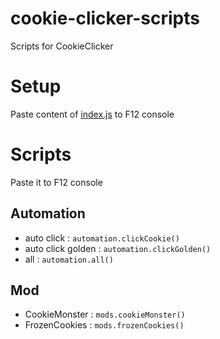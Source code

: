 # cookie-clicker-scripts
Scripts for CookieClicker

# Setup

Paste content of [index.js](./index.js) to F12 console

# Scripts

Paste it to F12 console

## Automation

- auto click        : `automation.clickCookie()`
- auto click golden : `automation.clickGolden()`
- all               : `automation.all()`

## Mod

- CookieMonster : `mods.cookieMonster()`
- FrozenCookies : `mods.frozenCookies()`
